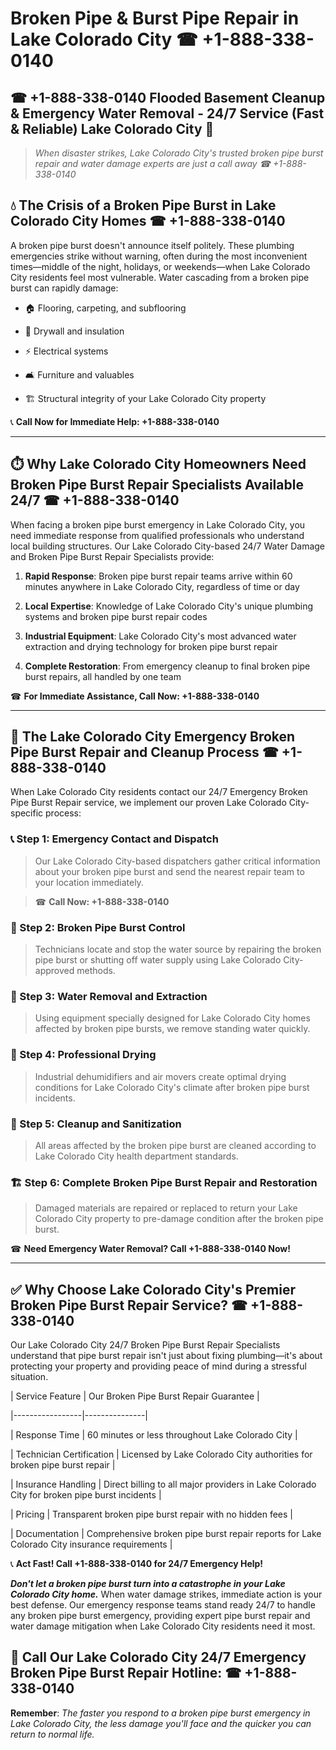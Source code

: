 # Broken Pipe & Burst Pipe Repair in Lake Colorado City ☎ +1-888-338-0140  
## ☎ +1-888-338-0140 Flooded Basement Cleanup & Emergency Water Removal - 24/7 Service (Fast & Reliable) Lake Colorado City 🚨  

> *When disaster strikes, Lake Colorado City's trusted broken pipe burst repair and water damage experts are just a call away ☎ +1-888-338-0140*  

## 💧 The Crisis of a Broken Pipe Burst in Lake Colorado City Homes ☎ +1-888-338-0140  

A broken pipe burst doesn't announce itself politely. These plumbing emergencies strike without warning, often during the most inconvenient times—middle of the night, holidays, or weekends—when Lake Colorado City residents feel most vulnerable. Water cascading from a broken pipe burst can rapidly damage:  

* 🏠 Flooring, carpeting, and subflooring  
* 🧱 Drywall and insulation  
* ⚡ Electrical systems  
* 🛋️ Furniture and valuables  
* 🏗️ Structural integrity of your Lake Colorado City property  

📞 **Call Now for Immediate Help: +1-888-338-0140**  

---  

## ⏱️ Why Lake Colorado City Homeowners Need Broken Pipe Burst Repair Specialists Available 24/7 ☎ +1-888-338-0140  

When facing a broken pipe burst emergency in Lake Colorado City, you need immediate response from qualified professionals who understand local building structures. Our Lake Colorado City-based 24/7 Water Damage and Broken Pipe Burst Repair Specialists provide:  

1. **Rapid Response**: Broken pipe burst repair teams arrive within 60 minutes anywhere in Lake Colorado City, regardless of time or day  
2. **Local Expertise**: Knowledge of Lake Colorado City's unique plumbing systems and broken pipe burst repair codes  
3. **Industrial Equipment**: Lake Colorado City's most advanced water extraction and drying technology for broken pipe burst repair  
4. **Complete Restoration**: From emergency cleanup to final broken pipe burst repairs, all handled by one team  

☎ **For Immediate Assistance, Call Now: +1-888-338-0140**  

---  

## 🔧 The Lake Colorado City Emergency Broken Pipe Burst Repair and Cleanup Process ☎ +1-888-338-0140  

When Lake Colorado City residents contact our 24/7 Emergency Broken Pipe Burst Repair service, we implement our proven Lake Colorado City-specific process:  

### 📞 Step 1: Emergency Contact and Dispatch  
> Our Lake Colorado City-based dispatchers gather critical information about your broken pipe burst and send the nearest repair team to your location immediately.  
> ☎ **Call Now: +1-888-338-0140**  

### 🚿 Step 2: Broken Pipe Burst Control  
> Technicians locate and stop the water source by repairing the broken pipe burst or shutting off water supply using Lake Colorado City-approved methods.  

### 🌊 Step 3: Water Removal and Extraction  
> Using equipment specially designed for Lake Colorado City homes affected by broken pipe bursts, we remove standing water quickly.  

### 💨 Step 4: Professional Drying  
> Industrial dehumidifiers and air movers create optimal drying conditions for Lake Colorado City's climate after broken pipe burst incidents.  

### 🧼 Step 5: Cleanup and Sanitization  
> All areas affected by the broken pipe burst are cleaned according to Lake Colorado City health department standards.  

### 🏗️ Step 6: Complete Broken Pipe Burst Repair and Restoration  
> Damaged materials are repaired or replaced to return your Lake Colorado City property to pre-damage condition after the broken pipe burst.  

☎ **Need Emergency Water Removal? Call +1-888-338-0140 Now!**  

---  

## ✅ Why Choose Lake Colorado City's Premier Broken Pipe Burst Repair Service? ☎ +1-888-338-0140  

Our Lake Colorado City 24/7 Broken Pipe Burst Repair Specialists understand that pipe burst repair isn't just about fixing plumbing—it's about protecting your property and providing peace of mind during a stressful situation.  

| Service Feature | Our Broken Pipe Burst Repair Guarantee |  
|-----------------|---------------|  
| Response Time | 60 minutes or less throughout Lake Colorado City |  
| Technician Certification | Licensed by Lake Colorado City authorities for broken pipe burst repair |  
| Insurance Handling | Direct billing to all major providers in Lake Colorado City for broken pipe burst incidents |  
| Pricing | Transparent broken pipe burst repair with no hidden fees |  
| Documentation | Comprehensive broken pipe burst repair reports for Lake Colorado City insurance requirements |  

📞 **Act Fast! Call +1-888-338-0140 for 24/7 Emergency Help!**  

***Don't let a broken pipe burst turn into a catastrophe in your Lake Colorado City home.*** When water damage strikes, immediate action is your best defense. Our emergency response teams stand ready 24/7 to handle any broken pipe burst emergency, providing expert pipe burst repair and water damage mitigation when Lake Colorado City residents need it most.  

## 📱 Call Our Lake Colorado City 24/7 Emergency Broken Pipe Burst Repair Hotline: ☎ +1-888-338-0140  

**Remember**: *The faster you respond to a broken pipe burst emergency in Lake Colorado City, the less damage you'll face and the quicker you can return to normal life.*